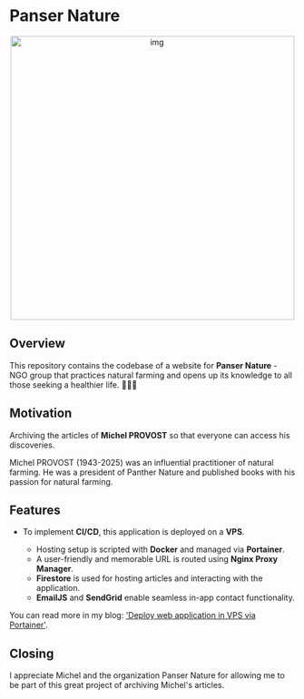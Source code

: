 # Panser Nature 
<p align='center'>
<img src="https://i.ibb.co/Bjy5Pwn/pansernature-header.jpg" alt="img" width="500px"/>
</p>

## Overview
This repository contains the codebase of a website for <strong>Panser Nature</strong> - NGO group that practices natural farming and opens up its knowledge to all those seeking a healthier life. 🌱🌱🌱

## Motivation
Archiving the articles of **Michel PROVOST** so that everyone can access his discoveries.

Michel PROVOST (1943-2025) was an influential practitioner of natural farming. He was a president of Panther Nature and published books with his passion for natural farming.

## Features

- To implement **CI/CD**, this application is deployed on a **VPS**.

    - Hosting setup is scripted with **Docker** and managed via **Portainer**.
    - A user-friendly and memorable URL is routed using **Nginx Proxy Manager**.
    - **Firestore** is used for hosting articles and interacting with the application.
    - **EmailJS** and **SendGrid** enable seamless in-app contact functionality.

You can read more in my blog: ['Deploy web application in VPS via Portainer'](https://hugo.msano.ovh/posts/vps-deploy-app/). 

## Closing
I appreciate Michel and the organization Panser Nature for allowing me to be part of this great project of archiving Michel's articles.

